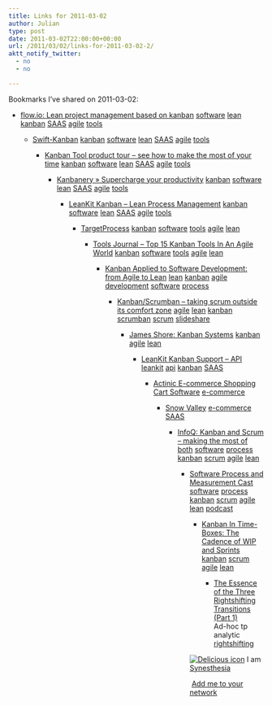 ```yaml
---
title: Links for 2011-03-02
author: Julian
type: post
date: 2011-03-02T22:00:00+00:00
url: /2011/03/02/links-for-2011-03-02-2/
aktt_notify_twitter:
  - no
  - no

---
```

Bookmarks I&#8217;ve shared on 2011-03-02:

  * [flow.io: Lean project management based on kanban][1] 
    [software][2] [lean][3] [kanban][4] [SAAS][5] [agile][6] [tools][7] </li> 
    
      * [Swift-Kanban][8] 
        [kanban][4] [software][2] [lean][3] [SAAS][5] [agile][6] [tools][7] </li> 
        
          * [Kanban Tool product tour &ndash; see how to make the most of your time][9] 
            [kanban][4] [software][2] [lean][3] [SAAS][5] [agile][6] [tools][7] </li> 
            
              * [Kanbanery &raquo; Supercharge your productivity][10] 
                [kanban][4] [software][2] [lean][3] [SAAS][5] [agile][6] [tools][7] </li> 
                
                  * [LeanKit Kanban &#8211; Lean Process Management][11] 
                    [kanban][4] [software][2] [lean][3] [SAAS][5] [agile][6] [tools][7] </li> 
                    
                      * [TargetProcess][12] 
                        [kanban][4] [software][2] [tools][7] [agile][6] [lean][3] </li> 
                        
                          * [Tools Journal &#8211; Top 15 Kanban Tools In An Agile World][13] 
                            [kanban][4] [software][2] [tools][7] [agile][6] [lean][3] </li> 
                            
                              * [Kanban Applied to Software Development: from Agile to Lean][14] 
                                [lean][3] [kanban][4] [agile][6] [development][15] [software][2] [process][16] </li> 
                                
                                  * [Kanban/Scrumban &#8211; taking scrum outside its comfort zone][17] 
                                    [agile][6] [lean][3] [kanban][4] [scrumban][18] [scrum][19] [slideshare][20] </li> 
                                    
                                      * [James Shore: Kanban Systems][21] 
                                        [kanban][4] [agile][6] [lean][3] </li> 
                                        
                                          * [LeanKit Kanban Support &ndash; API][22] 
                                            [leankit][23] [api][24] [kanban][4] [SAAS][5] </li> 
                                            
                                              * [Actinic E-commerce Shopping Cart Software][25] 
                                                [e-commerce][26] </li> 
                                                
                                                  * [Snow Valley][27] 
                                                    [e-commerce][26] [SAAS][5] </li> 
                                                    
                                                      * [InfoQ: Kanban and Scrum &#8211; making the most of both][28] 
                                                        [software][2] [process][16] [kanban][4] [scrum][19] [agile][6] [lean][3] </li> 
                                                        
                                                          * [Software Process and Measurement Cast][29] 
                                                            [software][2] [process][16] [kanban][4] [scrum][19] [agile][6] [lean][3] [podcast][30] </li> 
                                                            
                                                              * [Kanban In Time-Boxes: The Cadence of WIP and Sprints][31] 
                                                                [kanban][4] [scrum][19] [agile][6] [lean][3] </li> 
                                                                
                                                                  * [The Essence of the Three Rightshifting Transitions (Part 1)][32]  
                                                                    Ad-hoc tp analytic  
                                                                    [rightshifting][33] </ul> 
                                                                
                                                                <p class="deliciouslink">
                                                                  <a href="https://del.icio.us/synesthesia" title="See all my bookmarks on del.icio.us"><img src="https://www.synesthesia.co.uk/images/deliciousicon.jpg" alt="Delicious icon" /></a>&nbsp;I am <a href="https://del.icio.us/synesthesia" title="See all my bookmarks on del.icio.us">Synesthesia</a>
                                                                </p>
                                                                
                                                                <p class="deliciouslink">
                                                                  <a href="https://del.icio.us/network?add=synesthesia" title="Add me to your del.icio.us network"><img src="https://www.synesthesia.co.uk/images/add.gif" alt="" /></a>&nbsp;<a href="https://del.icio.us/network?add=synesthesia" title="Add me to your del.icio.us network">Add me to your network</a>
                                                                </p>

 [1]: https://flow.io/
 [2]: https://www.delicious.com/synesthesia/software
 [3]: https://www.delicious.com/synesthesia/lean
 [4]: https://www.delicious.com/synesthesia/kanban
 [5]: https://www.delicious.com/synesthesia/SAAS
 [6]: https://www.delicious.com/synesthesia/agile
 [7]: https://www.delicious.com/synesthesia/tools
 [8]: https://www.digite.com/swift/swift-kanban.html
 [9]: https://kanbantool.com/product
 [10]: https://kanbanery.com/
 [11]: https://leankitkanban.com/Home
 [12]: https://www.targetprocess.com/Product.aspx
 [13]: https://www.toolsjournal.com/tools-world/item/142-kanban-tools
 [14]: https://www.infoq.com/articles/hiranabe-lean-agile-kanban
 [15]: https://www.delicious.com/synesthesia/development
 [16]: https://www.delicious.com/synesthesia/process
 [17]: https://www.slideshare.net/yyeret/scrumban-taking-scrum-outside-its-comfort-zone
 [18]: https://www.delicious.com/synesthesia/scrumban
 [19]: https://www.delicious.com/synesthesia/scrum
 [20]: https://www.delicious.com/synesthesia/slideshare
 [21]: https://jamesshore.com/Blog/Kanban-Systems.html
 [22]: https://support.leankitkanban.com/api
 [23]: https://www.delicious.com/synesthesia/leankit
 [24]: https://www.delicious.com/synesthesia/api
 [25]: https://www.actinic.co.uk/
 [26]: https://www.delicious.com/synesthesia/e-commerce
 [27]: https://www.snowvalley.com/what-we-do
 [28]: https://www.infoq.com/minibooks/kanban-scrum-minibook
 [29]: https://www.spamcast.libsyn.com/
 [30]: https://www.delicious.com/synesthesia/podcast
 [31]: https://www.lostechies.com/blogs/derickbailey/archive/2009/08/14/kanban-in-time-boxes-the-cadence-of-wip-and-sprints.aspx
 [32]: https://flowchainsensei.amplify.com/2011/03/02/the-essence-of-the-three-rightshifting-transitions-part-1
 [33]: https://www.delicious.com/synesthesia/rightshifting